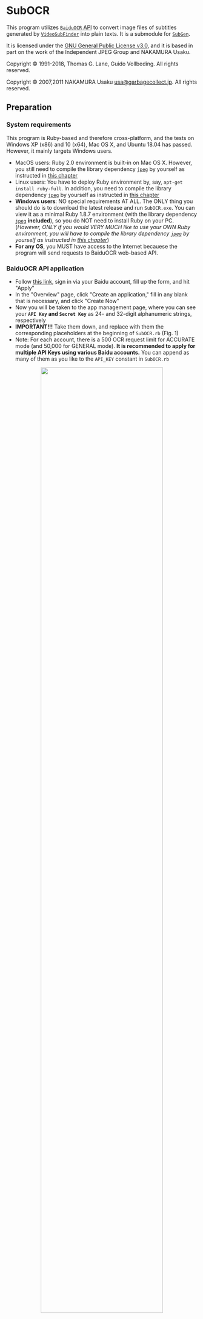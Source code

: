# SubOCR
This program utilizes [`BaiduOCR` API](https://cloud.baidu.com/doc/OCR/s/Ek3h7xypm) to convert image files of subtitles generated by [`VideoSubFinder`](https://sourceforge.net/projects/videosubfinder/) into plain texts. It is a submodule for [`SubGen`](/README.md).

It is licensed under the [GNU General Public License v3.0](/LICENSE), and it is based in part on the work of the Independent JPEG Group and NAKAMURA Usaku.

Copyright © 1991-2018, Thomas G. Lane, Guido Vollbeding. All rights reserved.

Copyright © 2007,2011 NAKAMURA Usaku usa@garbagecollect.jp. All rights reserved.

## Preparation
### System requirements
This program is Ruby-based and therefore cross-platform, and the tests on Windows XP (x86) and 10 (x64), Mac OS X, and Ubuntu 18.04 has passed. However, it mainly targets Windows users.
* MacOS users: Ruby 2.0 environment is built-in on Mac OS X. However, you still need to compile the library dependency [`jpeg`](https://github.com/unak/jpeg) by yourself as instructed in [this chapter](https://github.com/Z-H-Sun/jpeg#how-to-build-on-mac-os-or-linux)
* Linux users: You have to deploy Ruby environment by, say, `apt-get install ruby-full`. In addition, you need to compile the library dependency [`jpeg`](https://github.com/unak/jpeg) by yourself as instructed in [this chapter](https://github.com/Z-H-Sun/jpeg#how-to-build-on-mac-os-or-linux)
* **Windows users**: NO special requirements AT ALL. The ONLY thing you should do is to download the latest release and run `SubOCR.exe`. You can view it as a minimal Ruby 1.8.7 environment (with the library dependency [`jpeg`](https://github.com/unak/jpeg) **included**), so you do NOT need to install Ruby on your PC. (*However, ONLY if you would VERY MUCH like to use your OWN Ruby environment, you will have to compile the library dependency [`jpeg`](https://github.com/unak/jpeg) by yourself as instructed in [this chapter](https://github.com/Z-H-Sun/jpeg#how-to-build-on-windows)*)
* **For any OS**, you MUST have access to the Internet becauese the program will send requests to BaiduOCR web-based API.

### BaiduOCR API application
* Follow [this link](https://console.bce.baidu.com/ai/?fromai=1#/ai/ocr/overview/index), sign in via your Baidu account, fill up the form, and hit "Apply"
* In the "Overview" page, click "Create an application," fill in any blank that is necessary, and click "Create Now"
* Now you will be taken to the app management page, where you can see your **`API Key` and `Secret Key`** as 24- and 32-digit alphanumeric strings, respectively
* **IMPORTANT!!!** Take them down, and replace with them the corresponding placeholders at the beginning of `SubOCR.rb` (Fig. 1)
* Note: For each account, there is a 500 OCR request limit for ACCURATE mode (and 50,000 for GENERAL mode). **It is recommended to apply for multiple API Keys using various Baidu accounts.** You can append as many of them as you like to the `API_KEY` constant in `SubOCR.rb`

<p align="center">
<img width="80%" height="80%" src="/SubOCR/pic/1.png">
</br>Fig. 1 How to fill API Keys and Secret Keys in SubOCR.rb
</p>

## Usage
### How to run the program
* Before running the program, you need to configure the program properly as instructed in [the following section](#configurations)
* MacOS and Linux users: You will only need to download this file, [`SubOCR.rb`](/SubOCR/SubOCR.rb). Then, run `ruby </path/to/>SubOCR.rb` in Terminal
* **Windows users**: You can download the latest release, extract it to an arbitrary path, and double click on `SubOCR.exe` to run; it will then execute the Ruby scripts written in `SubOCR.rb` (ONLY if you would VERY MUCH like to use your OWN Ruby environment, you can also try `ruby </path/to/>SubOCR.rb` in CMD)
* It is recommended to start the program in **the same directory** as `VideoSubFinder`, so that the program will know where to load the images (the `RGBImages` folder) and there to save the OCR Results (the `TXTResults` folder)

### Configurations
* You need to open `SubOCR.rb` with a plain text editor, say, Notepad for Win, TextEdit for Mac, Gedit for Linux Desktop
* If you are familiar with the Ruby language and would like to customize the functionality according to your own special needs, you can make changes to any part of the file. HOWEVER, for ordinary users, **you can just focus on the beginning part** (Fig. 1). The comments for all settings are quite clear and straightforward. Follow these guidelines when you feel it necessary to alter them

  * The most important part, `API_KEY`, has been introduced in [the last section](#baiduocr-api-application), which **you MUST alter**
  * There are two modes of OCR, ACCURATE and GENERAL. The former, as its name implies, is very very accurate, whereas the latter is not so good and often requires manual correction. As a result, we want to make as many ACCURATE OCR requests as possible. However, if we use up the daily quota of one API Key for the ACCURATE mode, **we will first try the next API Key; if all of them are used up, we will have to try the GENERAL mode**. The above explains how `DEFAULT_MODE` works. Generally, you do NOT want to alter its value
  * Considering the daily request limitation of the ACCURATE mode, this program has a built-in function to piece together several (*n* = 2 to 6) images into a bigger one, so that **the number of requests can be reduced by *n* times**

    * Define *n* in the constant `TOTAL_MOIETIES` (Default = 4)
    * The program will crop the images by taking 1/*n* of its original height. Thus, you should tell the program which 1/*n* part of the image contains the subtitle by defining `MOIETY_REGION`, which is a fraction between 0 and 1. The starting position is at (`MOIETY_REGION`−1/*n*) of the original height, and the ending position is then of course `MOIETY_REGION` of the original height. For example, if `MOIETY_REGION` = 0, the cropped image is at the very top; if `MOIETY_REGION` = 1, it is the the very bottom. **Usually, the subtitle is at the bottom, but not the very bottom, of the image, so you can set it as a value close to 1** (Default = 0.95)
    * `BaiduOCR` can still differenciate the words from different images by dividing all the words into parapraphs according to the vertical spacings, which will be made use of by this program. **In this regard, you should make sure the spacings between the words from different images are relatively large (i.e. `TOTAL_MOIETIES` should not be too large)** so that `BaiduOCR`'s segmentation of paragraphs functions properly
  * Other parameters are self-explanatory

### How to operate
* First of all, click "Run Search" in `VideoSubFinder` and get the images. It will take about 10 to 30 minutes for a 2-hour-long movie with 800 to 1500 subtitles. **NO NEED to and DO NOT run "Create Cleared Text Images."** The RGBImages will suffice and there will be no risk of data loss; in addition, a lot of time will be saved
* Check the [configurations](#configurations) and run `SubOCR.rb` (preferably, in the same folder as `VideoSubFinder`)
* If you are running `SubOCR.exe`, you will have the chance whether to show the OCR results in the terminal window or save to a logfile (Fig. 2). If you choose the latter, you can focus better on the warning/error messages. **Either way, the results will be saved to .txt files in the `TXTResults` folder**
* If you are not in the QUIET mode, you will see a few prompts. Just follow them, which are quite self-explanatory (Fig. 2)
* As described before, `BaiduOCR` can differenciate the words from different images by dividing all the words into parapraphs according to the vertical spacings. However, there is a small probability that the paragraphs are segmented wrongly (Fig. 2)
  * This can happen when the line spacing is close to the vertical spacings between the words from different images, making it hard to tell whether they are from different "lines" or from different "paragraphs", leading to more output paragraphs than expected;
  * Or when there is an image where there is no recognizable text at all, making output paragraphs less than expected
  * Either way, the output results will start with a flag `!@!`, indicating segmentation error. **This requires manual correction in [`SubGen`](/README.md)**
  * To mitigate the issue, **you can set a smaller `TOTAL_MOIETIES`.** Or under some extreme conditions, you can set it to 1, which, however, is deprecated given the limited daily quota of the ACCURATE mode
<p align="center">
<img width="80%" height="80%" src="/SubOCR/pic/2.png">
</br>Fig. 2 Running results
</p>

* The OCR of each (spliced) image takes ~2 seconds, which means for a movie with 1200 subtitles and `TOTAL_MOIETIES = 4`, **it will only take 10 minutes**
* Then you can view the results either in the terminal window or in the logfile or in the `TXTResults` folder. Note that the encoding is UTF-8!

  * **You can then **use [`SubGen`](/README.md)** to do the manual correction and generate a .ass subtitle file**
  * Or, you can use the "Create Subtitle" function in `VideoSubFinder`. But unfortunately, `VideoSubFinder` does NOT support UTF-8 encoding, and there is a large chance it will say "unrecognized text," which means you have to re-encode the text files as ANSI (say, GBK for Chinese characters). **So, the best suggestion: use [`SubGen`](/README.md) instead!**
* It is very very rare that you will encounter a fatal error that leads to a corruption of the program. It is most likely that you made some bad changes to `SubOCR.rb`. If you are running `SubOCR.exe`, it will pop up the error message before exiting (Fig. 3), which can help you debug. However, if you are sure it is a bug of the program itself, please do not hesitate to [open an issue](https://github.com/Z-H-Sun/SubGen/issues/new)
<p align="center">
<img width="80%" height="80%" src="/SubOCR/pic/3.png">
</br>Fig. 3 Bug reports
</p>

## For Windows developers: how to compile the executable
\* This chapter is for Windows developers only. If you merely want to use the program, **there is no need to read this**
* The executable for Win32 can be generated by [`ExeRb`](https://osdn.net/projects/exerb/). Note that the newest version that supports ExeRB was **Ruby 1.8.7**
* The executable serves as a "wrapper script" that runs `SubOCR.rb`, so that you can still modify/add the functionalities by making changes to `SubOCR.rb`, and this "minimal Ruby environment" enables running the script on PCs where Ruby is not installed
* The wrapper script, [`SubOCR.wrapper.rb`](/SubOCR/wrapper/SubOCR.wrapper.rb), does the following:

  * Changing the code page to 65001 (UTF-8), which is essential since Ruby 1.8.7 does not support converting encodings
  * Enabling `STDOUT` redirecting
  * Running `SubOCR.rb` and showing fatal exceptions before exiting
* You can make changes to the wrapper script and then run `exerb SubOCR.exy` in the `wrapper` folder to generate the corresponding .exe file

  * The .exy file lists the dependencies of `SubOCR.rb`. You can modify the file as instructed by the `README` file of `ExeRb`
  * The dependencies are stored in the `wrapper/lib` folder, with `libjpeg-8.dll` and `jpeg.so` **included**. However, if you want to use a different version of `libjpeg` or Ruby, you can replace the files accordingly, or you can change the paths written in `SubOCR.exy`
